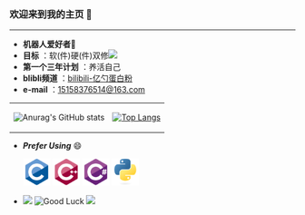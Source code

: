### 欢迎来到我的主页 👋

---

- **机器人爱好者**🤖 
- **目标** ：软(件)硬(件)双修<img src="https://media.giphy.com/media/WUlplcMpOCEmTGBtBW/giphy.gif" width="30">
- **第一个三年计划** ：养活自己
- **blibli频道** ：[bilibili-亿勺蛋白粉](https://space.bilibili.com/412687699?spm_id_from=333.1007.0.0)
- **e-mail** ：15158376514@163.com

<div align="center">
<table>
<tr>
<td>

![Anurag's GitHub stats](https://github-readme-stats.vercel.app/api?username=hhz0328&show_icons=true&theme=radical\&rank_icon=github)

</td>
<td>

[![Top Langs](https://github-readme-stats.vercel.app/api/top-langs/?username=hhz0328&layout=compact)]()

</td>
</tr>
</table>
</div>

- ***Prefer Using*** 😄

  <img width="48px" src="language/c.svg" />
  <img width="48px" src="language/c-plus-plus.svg" />
  <img width="48px" src="language/csharp.svg" />
  <img width="48px" src="language/python.svg" />



- <img src="https://media.giphy.com/media/LnQjpWaON8nhr21vNW/giphy.gif" width="60"> ![Good Luck](https://visitor-badge.laobi.icu/badge?page_id=hhz0328.hhz0328) <img src="https://i.loli.net/2020/07/14/y2oaANRLjTYSpG1.gif" width="34px"> 
